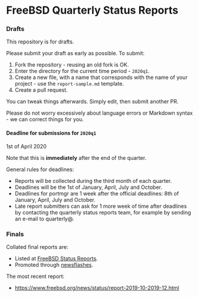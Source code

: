 FreeBSD Quarterly Status Reports
================================

### Drafts

This repository is for drafts. 

Please submit your draft as early as possible. To submit:

1. Fork the repository - reusing an old fork is OK.
2. Enter the directory for the current time period - `2020q1`.
3. Create a new file, with a name that corresponds with the name of
   your project - use the `report-sample.md` template.
4. Create a pull request.

You can tweak things afterwards. Simply edit, then submit another PR.

Please do not worry excessively about language errors or Markdown
syntax - we can correct things for you.

#### Deadline for submissions for `2020q1`

1st of April 2020

Note that this is **immediately** after the end of the quarter.

General rules for deadlines: 

* Reports will be collected during the third month of each quarter.
* Deadlines will be the 1st of January, April, July and October.
* Deadlines for portmgr are 1 week after the official deadlines:
  8th of January, April, July and October.
* Late report submitters can ask for 1 more week of time after
  deadlines by contacting the quarterly status reports team, for
  example by sending an e-mail to quarterly@.

### Finals

Collated final reports are: 

* Listed at [FreeBSD Status Reports](https://www.freebsd.org/news/status/).
* Promoted through [newsflashes](https://www.freebsd.org/news/newsflash.html). 

The most recent report:

* https://www.freebsd.org/news/status/report-2019-10-2019-12.html
